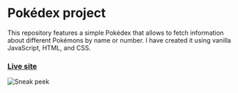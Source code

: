 # Pokédex project
This repository features a simple Pokédex that allows to fetch information about different Pokémons by name or number. I have created it using vanilla JavaScript, HTML, and CSS.

### [Live site](https://my-pokedex-project.netlify.app/)
![Sneak peek](https://i.ibb.co/PcCw6Kb/screencapture-my-pokedex-project-netlify-app-2024-05-04-19-17-01.png)
